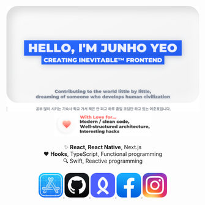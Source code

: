 <div align="center">
	<br />
	<a href="https://github.com/junhoyeo">
		<img src="https://github.com/junhoyeo/junhoyeo/raw/master/header.png" />
	</a>
	<br />
	<a href="https://github.com/junhoyeo?tab=repositories">
		<img src="https://github.com/junhoyeo/junhoyeo/raw/master/heart.png" width="50%" />
	</a>
</div>
<br />

<div align="center" style="text-align:center">
	✨ <strong>React, React Native</strong>, Next.js<br />
	♥️ <strong>Hooks</strong>, TypeScript, Functional programming<br />
	🔍 Swift, Reactive programming
</div>

<br />
<div align="center" style="text-align:center">
	<a href="https://trendy-resume.now.sh">
		<img src="https://raw.githubusercontent.com/junhoyeo/junhoyeo/master/icons/developer.png" width="64" height="64">
	</a>
	<a href="https://github.com/junhoyeo">
		<img src="https://raw.githubusercontent.com/junhoyeo/junhoyeo/master/icons/github.png" width="64" height="64">
	</a>
	<a href="https://www.rocketpunch.com/@jyeo">
		<img src="https://raw.githubusercontent.com/junhoyeo/junhoyeo/master/icons/rocketpunch.png" width="64" height="64">
	</a>
	<a href="https://www.facebook.com/juno3704">
		<img src="https://raw.githubusercontent.com/junhoyeo/junhoyeo/master/icons/facebook.png" width="64" height="64">
	</a>
	<a href="https://www.instagram.com/jyeo_official">
		<img src="https://raw.githubusercontent.com/junhoyeo/junhoyeo/master/icons/instagram.png" width="64" height="64">
	</a>
</div>
